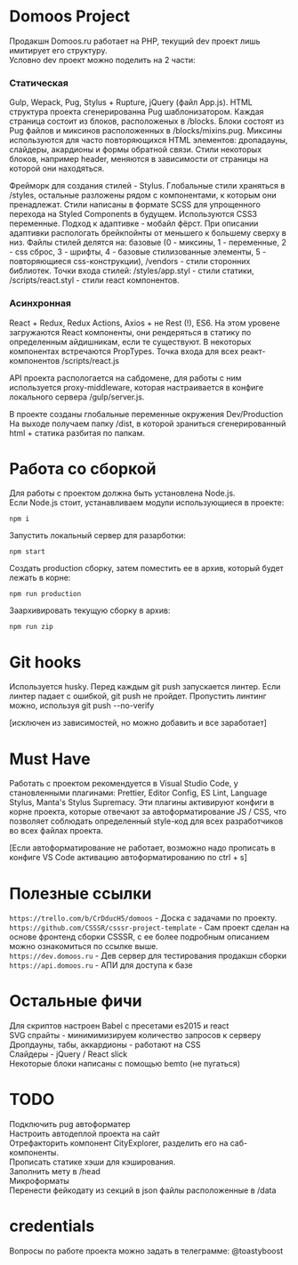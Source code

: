 # Domoos Project

Продакшн Domoos.ru работает на PHP, текущий dev проект лишь имитирует его структуру.  
Условно dev проект можно поделить на 2 части:

### Cтатическая

Gulp, Wepack, Pug, Stylus + Rupture, jQuery (файл App.js). HTML структура проекта сгенерированна Pug шаблонизатором. Каждая страница состоит из блоков, расположеных в /blocks. Блоки состоят из Pug файлов и миксинов расположенных в /blocks/mixins.pug. Миксины используются для часто повторяющихся HTML элементов: дропадауны, слайдеры, акардионы и формы обратной связи. Стили некоторых блоков, например header, меняются в зависимости от страницы на которой они находяться.

Фрейморк для создания стилей - Stylus. Глобальные стили храняться в /styles, остальные разложены рядом с компонентами, к которым они пренадлежат. Стили написаны в формате SCSS для упрощенного перехода на Styled Components в будущем. Используются CSS3 переменные. Подход к адаптивке - мобайл фёрст. При описании адаптивки распологать брейкпойнты от меньшего к большему сверху в низ. Файлы стилей делятся на: базовые (0 - миксины, 1 - переменные, 2 - css сброс, 3 - шрифты, 4 - базовые стилизованные элементы, 5 - повторяющиеся css-конструкции), /vendors - стили сторонних библиотек. Точки входа стилей: /styles/app.styl - стили статики, /scripts/react.styl - стили react компонентов.

### Асинхронная

React + Redux, Redux Actions, Axios + не Rest (!), ES6. На этом уровене загружаются React компоненты, они рендеряться в статику по определенным айдишникам, если те существуют. В некоторых компонентах встречаются PropTypes. Точка входа для всех реaкт-компонентов /scripts/react.js

API проекта распологается на сабдомене, для работы с ним используется proxy-middleware, которая настраивается в конфиге локального сервера /gulp/server.js.

В проекте созданы глобальные переменные окружения Dev/Production
На выходе получаем папку /dist, в которой зраниться сгенерированный html + статика разбитая по папкам.

# Работа со сборкой

Для работы с проектом должна быть установлена Node.js.  
Если Node.js стоит, устанавливаем модули использующиеся в проекте:

```
npm i
```

Запустить локальный сервер для разарботки:

```
npm start
```

Создать production сборку, затем поместить ее в архив, который будет лежать в корне:

```
npm run production
```

Заархивировать текущую сборку в архив:

```
npm run zip
```

# Git hooks

Используется husky. Перед каждым git push запускается линтер. Если линтер падает с ошибкой, git push не пройдет. Пропустить линтинг можно, используя git push --no-verify

[исключен из зависимостей, но можно добавить и все заработает]

# Must Have

Работать с проектом рекомендуется в Visual Studio Code, у становленными плагинами: Prettier, Editor Config, ES Lint, Language Stylus, Manta's Stylus Supremacy. Эти плагины активируют конфиги в корне проекта, которые отвечают за автоформатирование JS / CSS, что позволяет соблюдать определенный style-код для всех разработчиков во всех файлах проекта.

[Если автоформатирование не работает, возможно надо прописать в конфиге VS Code активацию автоформатированию по ctrl + s]

# Полезные ссылки

`https://trello.com/b/CrDducH5/domoos` - Доска с задачами по проекту.  
`https://github.com/CSSSR/csssr-project-template` - Сам проект сделан на основе фронтенд сборки CSSSR, c ее более подробным описанием можно ознакомиться по ссылке выше.  
`https://dev.domoos.ru` - Дев сервер для тестирования продакшн сборки  
`https://api.domoos.ru` - АПИ для доступа к базе

# Остальные фичи

Для скриптов настроен Babel с пресетами es2015 и react  
SVG спрайты - минимимизируем количество запросов к серверу  
Дропдауны, табы, аккардионы - работают на CSS  
Слайдеры - jQuery / React slick  
Некоторые блоки написаны с помощью bemto (не пугаться)

# TODO

Подключить pug автоформатер  
Настроить автодеплой проекта на сайт  
Отрефакторить компонент CityExplorer, разделить его на саб-компоненты.  
Прописать статике хэши для кэширования.  
Заполнить мету в /head  
Микроформаты  
Перенести фейкодату из секций в json файлы расположенные в /data

# credentials

Вопросы по работе проекта можно задать в телеграмме: @toastyboost
